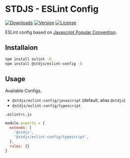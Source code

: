 # STDJS - ESLint Config

[![Downloads](https://img.shields.io/npm/dt/@stdjs/eslint-config.svg?style=flat-square)](https://npmcharts.com/compare/@stdjs/eslint-config?minimal=true)
[![Version](https://img.shields.io/npm/v/@stdjs/eslint-config.svg?style=flat-square)](https://www.npmjs.com/package/@stdjs/eslint-config)
[![License](https://img.shields.io/npm/l/@stdjs/eslint-config.svg?style=flat-square)](https://www.npmjs.com/package/@stdjs/eslint-config)

ESLint config based on [Javascript Popular Convention](http://sideeffect.kr/popularconvention#javascript).

## Installaion

```bash
npm install eslint -D
npm install @stdjs/eslint-config -D
```

## Usage

Available Configs.

- `@stdjs/eslint-config/javascript` (default, alias `@stdjs`)
- `@stdjs/eslint-config/typescript`

`.eslintrc.js`

```js
module.exports = {
  extends: [
    '@stdjs',
    '@stdjs/eslint-config/typescript',
  ],
  rules: {}
}
```
